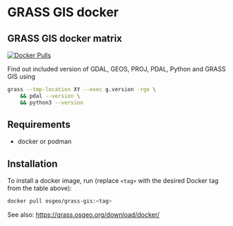 # GRASS GIS docker

## GRASS GIS docker matrix

[![Docker Pulls](https://img.shields.io/docker/pulls/osgeo/grass-gis.svg)](https://grass.osgeo.org/download/software/docker-images/)

Find out included version of GDAL, GEOS, PROJ, PDAL, Python and GRASS GIS using

```bash
grass --tmp-location XY --exec g.version -rge \
    && pdal --version \
    && python3 --version
```

## Requirements

* docker or podman

## Installation

To install a docker image, run (replace `<tag>` with the desired Docker tag from
the table above):

```bash
docker pull osgeo/grass-gis:<tag>
```

See also: <https://grass.osgeo.org/download/docker/>
